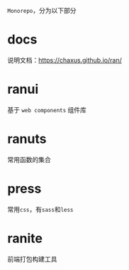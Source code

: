 `Monorepo`，分为以下部分

# docs

说明文档：https://chaxus.github.io/ran/

# ranui

基于 `web components` 组件库

# ranuts

常用函数的集合

# press

常用`css`，有`sass`和`less`

# ranite

前端打包构建工具
